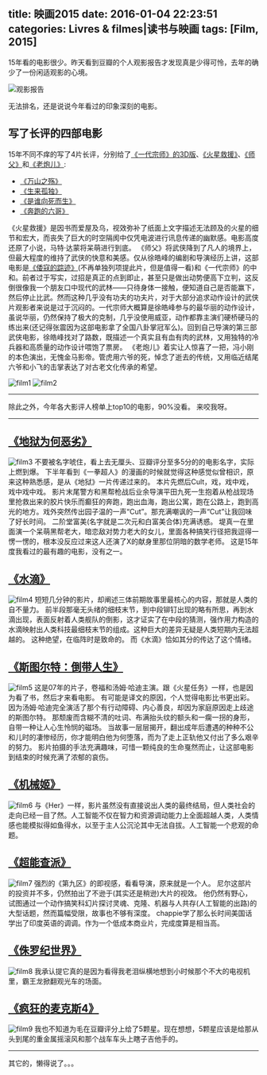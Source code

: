 title: 映画2015
date: 2016-01-04 22:23:51
categories: Livres & filmes|读书与映画
tags: [Film, 2015]
---

15年看的电影很少。昨天看到豆瓣的个人观影报告才发现真是少得可怜，去年的确少了一份闲适观影的心境。

<!-- more -->
![观影报告](http://7xndoy.com1.z0.glb.clouddn.com/Film-4-2015film_no.PNG)

无法排名，还是说说今年看过的印象深刻的电影。

## 写了长评的四部电影

15年不同不痒的写了4片长评，分别给了[《一代宗师》的3D版](http://movie.douban.com/subject/3821067/)、[《火星救援》](http://movie.douban.com/subject/25864085/)、[《师父》](http://movie.douban.com/subject/25919910/)和[《老炮儿》](http://movie.douban.com/subject/24751756/):

* [《万山之殇》](http://www.douban.com/note/508149085/)
* [《生来孤独》](http://movie.douban.com/review/7691264/)
* [《是谁向死而生》](http://movie.douban.com/review/7691436/)
* [《奔跑的六哥》](http://movie.douban.com/review/7712056/)

《火星救援》是因书而爱屋及乌，视效弥补了纸面上文字描述无法顾及的火星的细节和宏大，而丧失了巨大的时空隔阂中仅凭电波进行讯息传递的幽默感。电影高度还原了小说，马特·达蒙将呆萌进行到底。
《师父》将武侠降到了凡人的境界上，但最大程度的维持了武侠的快意和美感。仅从徐皓峰的编剧和导演经历上讲，这部电影是[《倭寇的踪迹》](http://movie.douban.com/subject/6425116/)(不再单独列项提此片，但是值得一看)和《一代宗师》的中和。前者过于写实，过招是真正的点到即止，甚至只是做出动势便高下立判，这反倒很像我一个朋友口中现代的武林——只待身体一接触，便知道自己是否能赢下，然后停止比武。然而这种几乎没有功夫的功夫片，对于大部分追求动作设计的武侠片观影者来说是过于沉闷的。一代宗师大概算是徐皓峰参与的最华丽的动作设计，虽说华丽，仍然保持了极大的克制，几乎没使用威亚，动作都靠主演们硬桥硬马的练出来(还记得张震因为这部电影拿了全国八卦掌冠军么)。回到自己导演的第三部武侠电影，徐皓峰找对了路数，既描述一个真实且有血有肉的武林，又用独特的冷兵器和高质量的动作设计喂饱了票房。
《老炮儿》着实让人惊喜了一把，冯小刚的本色演出，无愧金马影帝。管虎用六爷的死，悼念了逝去的传统，又用临近结尾六爷和小飞的击掌表达了对古老文化传承的希望。

![film1](http://7xndoy.com1.z0.glb.clouddn.com/Film-4-first3-films.jpg)
![film2](http://7xndoy.com1.z0.glb.clouddn.com/Film-4-no4-5.jpg)

-------------------------------------------------------------------

除此之外，今年各大影评人榜单上top10的电影，90%没看。
来咬我呀。

-------------------------------------------------------------------

## [《地狱为何恶劣》](http://movie.douban.com/subject/19955790/)
![film3](http://7xndoy.com1.z0.glb.clouddn.com/Film-4-Hell.jpg)
不要被名字唬住，看上去无厘头、豆瓣评分至多5分的的电影名字，实际上燃到爆。
下半年看到《一拳超人》的漫画的时候就觉得这种感觉似曾相识，原来这种熟悉感，是从《地狱》一片传递过来的。
本片先燃后Cult，戏，戏中戏，戏中戏中戏。
影片末尾警方和黑帮枪战后业余导演平田九死一生抱着从枪战现场里抢救出来的胶片快乐而癫狂的奔跑，跑出血海，跑出公寓，跑在公路上，跑到高光的地方。戏外突然传出园子温的一声“Cut”。那充满嘲讽的一声“Cut”让我回味了好长时间。
二阶堂富美(名字就是二次元和白富美合体)充满诱惑。
堤真一在里面演一个呆萌黑帮老大，暗恋敌对势力老大的女儿，里面各种搞笑行径把我逗得一愣一愣的，根本没反应过来这人还演了X的献身里那位阴暗的数学老师。
这是15年度我看过的最有趣的电影，没有之一。

## [《水滴》](http://movie.douban.com/subject/26613444/)
![film4](http://7xndoy.com1.z0.glb.clouddn.com/Film-4-Drop.jpg)
短短几分钟的影片，却阐述三体前期故事里最核心的内容，那就是人类的自不量力。
前半段那毫无头绪的细枝末节，到中段铆钉出现的略有所思，再到水滴出现，表面反射着人类舰队的倒影，这才证实了在中段的猜测，强作用力构造的水滴映射出人类科技最细枝末节的组成。这种巨大的差异无疑是人类短期内无法超越的。
这种绝望，在临阵时是致命的。
而《水滴》恰如其分的传达了这个情绪。

## [《斯图尔特：倒带人生》](http://movie.douban.com/subject/2133337/)
![film5](http://7xndoy.com1.z0.glb.clouddn.com/Film-4-Stuart.jpg)
这是07年的片子，卷福和汤姆·哈迪主演。跟《火星任务》一样，也是因为看了书，然后才来看电影。
有可能是译文的原因，个人觉得电影比书更出彩。因为汤姆·哈迪完全演活了那个有行动障碍、内心善良，却因为家庭原因走上歧途的斯图尔特。
那颓废而含糊不清的吐词、布满抬头纹的额头和一瘸一拐的身形，自带一种让人心生怜悯的磁场。
当故事一层层揭开，翻出成年后遭遇的种种不公和儿时的凄惨经历，你才能明白他为何堕落，而为了走上正轨他又付出了多么艰辛的努力。
影片拍摄的手法充满趣味，可惜一颗纯良的生命戛然而止，让这部电影到结束的时候充满了浓郁的哀伤。

## [《机械姬》](http://movie.douban.com/subject/4160540/)
![film6](http://7xndoy.com1.z0.glb.clouddn.com/Film-4-ExMachina.jpg)
与《Her》一样，影片虽然没有直接说出人类的最终结局，但人类社会的走向已经一目了然。人工智能不仅在智力和资源调动能力上全面超越人类，人类情感也能模拟得如鱼得水，以至于主人公沉沦其中无法自拔。人工智能一个悲观的命题。

## [《超能查派》](http://movie.douban.com/subject/6846893/)
![film7](http://7xndoy.com1.z0.glb.clouddn.com/Film-4-Chappie.jpg)
强烈的《第九区》的即视感，看看导演，原来就是一个人。
尼尔这部片的投资并不多，仍然拍出了不逊于(其实还是稍逊)大片的视效。
他仍然有野心，试图通过一个动作搞笑科幻片探讨灵魂、克隆、机器与人共存(人工智能的出路)的大型话题，然而篇幅受限，故事也不够有深度。
chappie学了那么长时间美国话学出了印度英语的调调。作为一个低成本商业片，完成度算是相当高。

## [《侏罗纪世界》](http://movie.douban.com/subject/10440138/)
![film8](http://7xndoy.com1.z0.glb.clouddn.com/Film-4-JurassicPark.jpg)
我承认提它真的是因为看得我老泪纵横地想到小时候那个不大的电视机里，霸王龙掀翻观光车的场面。

## [《疯狂的麦克斯4》](http://movie.douban.com/subject/3592854/)
![film9](http://7xndoy.com1.z0.glb.clouddn.com/Film-4-MadMax.jpg)
我也不知道为毛在豆瓣评分上给了5颗星。现在想想，5颗星应该是给那从头到尾的重金属摇滚风和那个战车车头上瞎子吉他手的。

----------------------------------------------------------------

其它的，懒得说了。。。